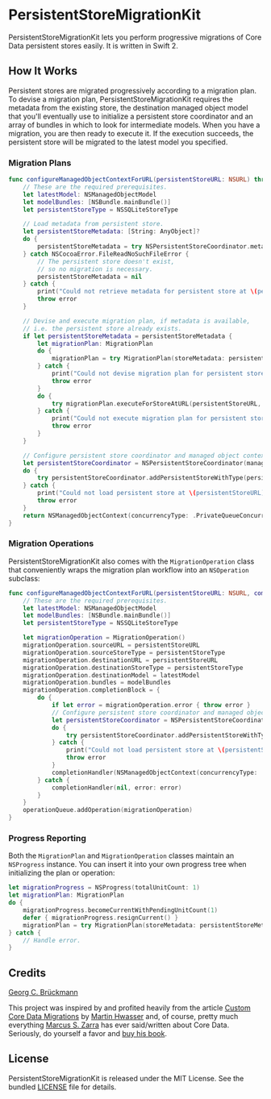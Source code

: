 # PersistentStoreMigrationKit

PersistentStoreMigrationKit lets you perform progressive migrations of Core
Data persistent stores easily. It is written in Swift 2.

## How It Works

Persistent stores are migrated progressively according to a migration
plan. To devise a migration plan, PersistentStoreMigrationKit requires
the metadata from the existing store, the destination managed object
model that you'll eventually use to initialize a persistent store
coordinator and an array of bundles in which to look for intermediate
models. When you have a migration, you are then ready to execute it. If
the execution succeeds, the persistent store will be migrated to the
latest model you specified.

### Migration Plans

```swift
func configureManagedObjectContextForURL(persistentStoreURL: NSURL) throws -> NSManagedObjectContext {
    // These are the required prerequisites.
    let latestModel: NSManagedObjectModel
    let modelBundles: [NSBundle.mainBundle()]
    let persistentStoreType = NSSQLiteStoreType

    // Load metadata from persistent store.
    let persistentStoreMetadata: [String: AnyObject]?
    do {
    	persistentStoreMetadata = try NSPersistentStoreCoordinator.metadataForPersistentStoreOfType(persistentStoreType, URL: persistentStoreURL)
    } catch NSCocoaError.FileReadNoSuchFileError {
        // The persistent store doesn't exist,
        // so no migration is necessary.
    	persistentStoreMetadata = nil
    } catch {
    	print("Could not retrieve metadata for persistent store at \(persistentStoreURL): \(error)")
    	throw error
    }

    // Devise and execute migration plan, if metadata is available,
    // i.e. the persistent store already exists.
	if let persistentStoreMetadata = persistentStoreMetadata {
		let migrationPlan: MigrationPlan
		do {
			migrationPlan = try MigrationPlan(storeMetadata: persistentStoreMetadata, destinationModel: latestModel, bundles: modelBundles)
		} catch {
			print("Could not devise migration plan for persistent store at \(persistentStoreURL): \(error)")
			throw error
		}
		do {
			try migrationPlan.executeForStoreAtURL(persistentStoreURL, type: persistentStoreType, destinationURL: persistentStoreURL, storeType: persistentStoreType)
		} catch {
			print("Could not execute migration plan for persistent store at \(persistentStoreURL): \(error)")
			throw error
		}
	}

    // Configure persistent store coordinator and managed object context.
	let persistentStoreCoordinator = NSPersistentStoreCoordinator(managedObjectModel: latestModel)
	do {
		try persistentStoreCoordinator.addPersistentStoreWithType(persistentStoreType, configuration: nil, URL: persistentStoreURL, options: nil)
	} catch {
		print("Could not load persistent store at \(persistentStoreURL): \(error).")
        throw error
	}
	return NSManagedObjectContext(concurrencyType: .PrivateQueueConcurrencyType)
}
```

### Migration Operations

PersistentStoreMigrationKit also comes with the `MigrationOperation`
class that conveniently wraps the migration plan workflow into an
`NSOperation` subclass:

```swift
func configureManagedObjectContextForURL(persistentStoreURL: NSURL, completionHandler: (NSManagedObjectContext?, error: ErrorType?) -> Void) {
    // These are the required prerequisites.
    let latestModel: NSManagedObjectModel
    let modelBundles: [NSBundle.mainBundle()]
    let persistentStoreType = NSSQLiteStoreType

	let migrationOperation = MigrationOperation()
	migrationOperation.sourceURL = persistentStoreURL
	migrationOperation.sourceStoreType = persistentStoreType
	migrationOperation.destinationURL = persistentStoreURL
	migrationOperation.destinationStoreType = persistentStoreType
	migrationOperation.destinationModel = latestModel
	migrationOperation.bundles = modelBundles
	migrationOperation.completionBlock = {
        do {
            if let error = migrationOperation.error { throw error }
            // Configure persistent store coordinator and managed object context.
        	let persistentStoreCoordinator = NSPersistentStoreCoordinator(managedObjectModel: latestModel)
        	do {
        		try persistentStoreCoordinator.addPersistentStoreWithType(persistentStoreType, configuration: nil, URL: persistentStoreURL, options: nil)
        	} catch {
        		print("Could not load persistent store at \(persistentStoreURL): \(error).")
                throw error
        	}
        	completionHandler(NSManagedObjectContext(concurrencyType: .PrivateQueueConcurrencyType), error: nil)
        } catch {
            completionHandler(nil, error: error)
        }
	}
	operationQueue.addOperation(migrationOperation)
}
```

### Progress Reporting

Both the `MigrationPlan` and `MigrationOperation` classes maintain an
`NSProgress` instance. You can insert it into your own progress tree
when initializing the plan or operation:

```swift
let migrationProgress = NSProgress(totalUnitCount: 1)
let migrationPlan: MigrationPlan
do {
	migrationProgress.becomeCurrentWithPendingUnitCount(1)
	defer { migrationProgress.resignCurrent() }
	migrationPlan = try MigrationPlan(storeMetadata: persistentStoreMetadata, destinationModel: latestModel, bundles: modelBundles)
} catch {
    // Handle error.
}
```

## Credits

[Georg C. Brückmann](http://gcbrueckmann.de)

This project was inspired by and profited heavily from the article
[Custom Core Data
Migrations](https://www.objc.io/issues/4-core-data/core-data-migration/)
 by [Martin Hwasser](https://github.com/hwaxxer) and, of course, pretty
much everything [Marcus S. Zarra](https://twitter.com/mzarra) has ever
said/written about Core Data. Seriously, do yourself a favor and [buy
his book](https://pragprog.com/book/mzcd2/core-data).

## License

PersistentStoreMigrationKit is released under the MIT License. See the
bundled [LICENSE](LICENSE) file for details.
